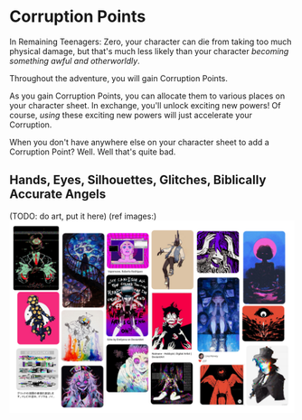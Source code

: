 # Corruption Points

In Remaining Teenagers: Zero, your character can die from taking too much physical damage, but that's
much less likely than your character _becoming something awful and otherworldly_.

Throughout the adventure, you will gain Corruption Points.

As you gain Corruption Points, you can allocate them to various places on your character sheet. In exchange, you'll unlock exciting new powers! Of course, _using_ these exciting new powers will just accelerate your Corruption.

When you don't have anywhere else on your character sheet to add a Corruption Point? Well.
Well that's quite bad.

## Hands, Eyes, Silhouettes, Glitches, Biblically Accurate Angels

(TODO: do art, put it here)
(ref images:)
![corruption](../images/corruption-board.png)